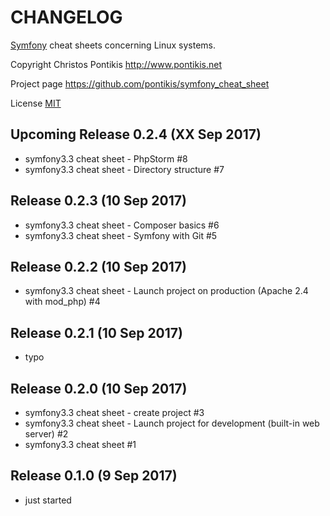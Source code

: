 CHANGELOG
==========

[Symfony](https://symfony.com) cheat sheets concerning Linux systems. 

Copyright Christos Pontikis http://www.pontikis.net

Project page https://github.com/pontikis/symfony_cheat_sheet

License [MIT](https://github.com/pontikis/symfony_cheat_sheet/blob/master/LICENSE)


Upcoming Release 0.2.4 (XX Sep 2017)
-------------------------

* symfony3.3 cheat sheet - PhpStorm #8
* symfony3.3 cheat sheet - Directory structure #7

Release 0.2.3 (10 Sep 2017)
-------------------------

* symfony3.3 cheat sheet - Composer basics #6
* symfony3.3 cheat sheet - Symfony with Git #5


Release 0.2.2 (10 Sep 2017)
-------------------------

* symfony3.3 cheat sheet - Launch project on production (Apache 2.4 with mod_php) #4

Release 0.2.1 (10 Sep 2017)
-------------------------

* typo

Release 0.2.0 (10 Sep 2017)
-------------------------

* symfony3.3 cheat sheet - create project #3
* symfony3.3 cheat sheet - Launch project for development (built-in web server) #2
* symfony3.3 cheat sheet #1


Release 0.1.0 (9 Sep 2017)
-------------------------

* just started